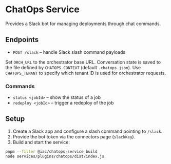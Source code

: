 # ChatOps Service

Provides a Slack bot for managing deployments through chat commands.

## Endpoints

- `POST /slack` – handle Slack slash command payloads

Set `ORCH_URL` to the orchestrator base URL. Conversation state is saved to the file defined by `CHATOPS_CONTEXT` (default `.chatops.json`). Use `CHATOPS_TENANT` to specify which tenant ID is used for orchestrator requests.

### Commands

- `status <jobId>` – show the status of a job
- `redeploy <jobId>` – trigger a redeploy of the job

## Setup

1. Create a Slack app and configure a slash command pointing to `/slack`.
2. Provide the bot token via the connectors page (`slackKey`).
3. Build and start the service:

```bash
pnpm --filter @iac/chatops-service build
node services/plugins/chatops/dist/index.js
```
